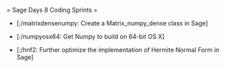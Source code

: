 = Sage Days 8 Coding Sprints =


 * [:/matrixdensenumpy: Create a Matrix_numpy_dense class in Sage]

 * [:/numpyosx64: Get Numpy to build on 64-bit OS X]

 * [:/hnf2: Further optimize the implementation of Hermite Normal Form in Sage]
